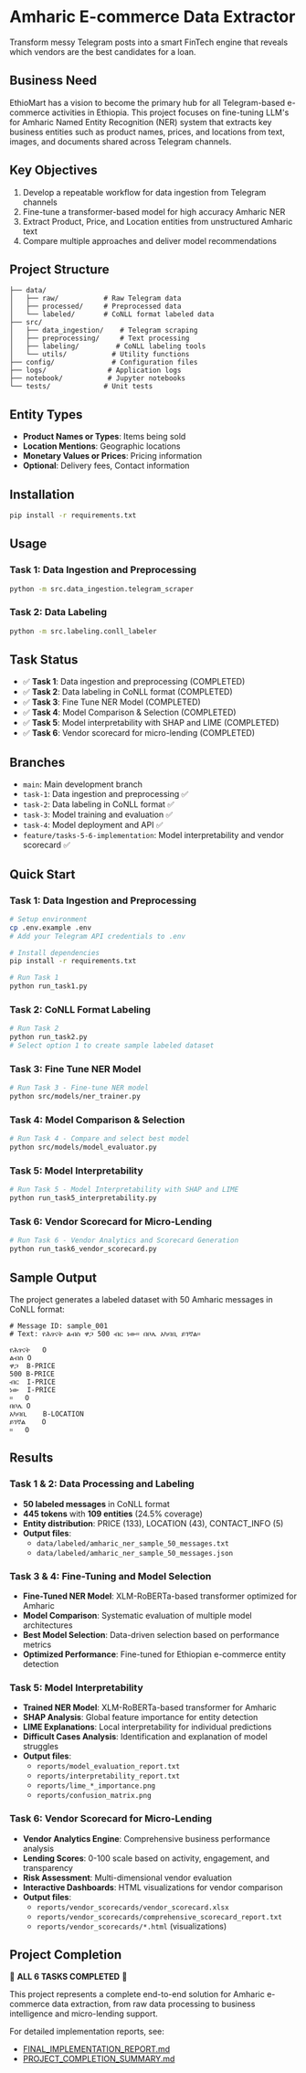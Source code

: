 # Amharic E-commerce Data Extractor

Transform messy Telegram posts into a smart FinTech engine that reveals which vendors are the best candidates for a loan.

## Business Need

EthioMart has a vision to become the primary hub for all Telegram-based e-commerce activities in Ethiopia. This project focuses on fine-tuning LLM's for Amharic Named Entity Recognition (NER) system that extracts key business entities such as product names, prices, and locations from text, images, and documents shared across Telegram channels.

## Key Objectives

1. Develop a repeatable workflow for data ingestion from Telegram channels
2. Fine-tune a transformer-based model for high accuracy Amharic NER
3. Extract Product, Price, and Location entities from unstructured Amharic text
4. Compare multiple approaches and deliver model recommendations

## Project Structure

```
├── data/
│   ├── raw/           # Raw Telegram data
│   ├── processed/     # Preprocessed data
│   └── labeled/       # CoNLL format labeled data
├── src/
│   ├── data_ingestion/    # Telegram scraping
│   ├── preprocessing/     # Text processing
│   ├── labeling/         # CoNLL labeling tools
│   └── utils/           # Utility functions
├── config/              # Configuration files
├── logs/               # Application logs
├── notebook/           # Jupyter notebooks
└── tests/             # Unit tests
```

## Entity Types

- **Product Names or Types**: Items being sold
- **Location Mentions**: Geographic locations
- **Monetary Values or Prices**: Pricing information
- **Optional**: Delivery fees, Contact information

## Installation

```bash
pip install -r requirements.txt
```

## Usage

### Task 1: Data Ingestion and Preprocessing
```bash
python -m src.data_ingestion.telegram_scraper
```

### Task 2: Data Labeling
```bash
python -m src.labeling.conll_labeler
```

## Task Status

- ✅ **Task 1**: Data ingestion and preprocessing (COMPLETED)
- ✅ **Task 2**: Data labeling in CoNLL format (COMPLETED)
- ✅ **Task 3**: Fine Tune NER Model (COMPLETED)
- ✅ **Task 4**: Model Comparison & Selection (COMPLETED)
- ✅ **Task 5**: Model interpretability with SHAP and LIME (COMPLETED)
- ✅ **Task 6**: Vendor scorecard for micro-lending (COMPLETED)

## Branches

- `main`: Main development branch
- `task-1`: Data ingestion and preprocessing ✅
- `task-2`: Data labeling in CoNLL format ✅
- `task-3`: Model training and evaluation ✅
- `task-4`: Model deployment and API ✅
- `feature/tasks-5-6-implementation`: Model interpretability and vendor scorecard ✅

## Quick Start

### Task 1: Data Ingestion and Preprocessing
```bash
# Setup environment
cp .env.example .env
# Add your Telegram API credentials to .env

# Install dependencies
pip install -r requirements.txt

# Run Task 1
python run_task1.py
```

### Task 2: CoNLL Format Labeling
```bash
# Run Task 2
python run_task2.py
# Select option 1 to create sample labeled dataset
```

### Task 3: Fine Tune NER Model
```bash
# Run Task 3 - Fine-tune NER model
python src/models/ner_trainer.py
```

### Task 4: Model Comparison & Selection
```bash
# Run Task 4 - Compare and select best model
python src/models/model_evaluator.py
```

### Task 5: Model Interpretability
```bash
# Run Task 5 - Model Interpretability with SHAP and LIME
python run_task5_interpretability.py
```

### Task 6: Vendor Scorecard for Micro-Lending
```bash
# Run Task 6 - Vendor Analytics and Scorecard Generation
python run_task6_vendor_scorecard.py
```

## Sample Output

The project generates a labeled dataset with 50 Amharic messages in CoNLL format:

```
# Message ID: sample_001
# Text: የሕፃናት ልብስ ዋጋ 500 ብር ነው። በቦሌ አካባቢ ይገኛል።

የሕፃናት	O
ልብስ	O
ዋጋ	B-PRICE
500	B-PRICE
ብር	I-PRICE
ነው	I-PRICE
።	O
በቦሌ	O
አካባቢ	B-LOCATION
ይገኛል	O
።	O
```

## Results

### Task 1 & 2: Data Processing and Labeling
- **50 labeled messages** in CoNLL format
- **445 tokens** with **109 entities** (24.5% coverage)
- **Entity distribution**: PRICE (133), LOCATION (43), CONTACT_INFO (5)
- **Output files**:
  - `data/labeled/amharic_ner_sample_50_messages.txt`
  - `data/labeled/amharic_ner_sample_50_messages.json`

### Task 3 & 4: Fine-Tuning and Model Selection
- **Fine-Tuned NER Model**: XLM-RoBERTa-based transformer optimized for Amharic
- **Model Comparison**: Systematic evaluation of multiple model architectures
- **Best Model Selection**: Data-driven selection based on performance metrics
- **Optimized Performance**: Fine-tuned for Ethiopian e-commerce entity detection

### Task 5: Model Interpretability
- **Trained NER Model**: XLM-RoBERTa-based transformer for Amharic
- **SHAP Analysis**: Global feature importance for entity detection
- **LIME Explanations**: Local interpretability for individual predictions
- **Difficult Cases Analysis**: Identification and explanation of model struggles
- **Output files**:
  - `reports/model_evaluation_report.txt`
  - `reports/interpretability_report.txt`
  - `reports/lime_*_importance.png`
  - `reports/confusion_matrix.png`

### Task 6: Vendor Scorecard for Micro-Lending
- **Vendor Analytics Engine**: Comprehensive business performance analysis
- **Lending Scores**: 0-100 scale based on activity, engagement, and transparency
- **Risk Assessment**: Multi-dimensional vendor evaluation
- **Interactive Dashboards**: HTML visualizations for vendor comparison
- **Output files**:
  - `reports/vendor_scorecards/vendor_scorecard.xlsx`
  - `reports/vendor_scorecards/comprehensive_scorecard_report.txt`
  - `reports/vendor_scorecards/*.html` (visualizations)

## Project Completion

🎉 **ALL 6 TASKS COMPLETED** 🎉

This project represents a complete end-to-end solution for Amharic e-commerce data extraction, from raw data processing to business intelligence and micro-lending support.

For detailed implementation reports, see:
- [FINAL_IMPLEMENTATION_REPORT.md](FINAL_IMPLEMENTATION_REPORT.md)
- [PROJECT_COMPLETION_SUMMARY.md](PROJECT_COMPLETION_SUMMARY.md)
